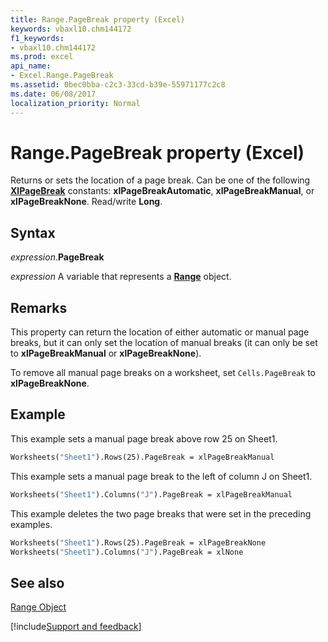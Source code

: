 ```yaml
---
title: Range.PageBreak property (Excel)
keywords: vbaxl10.chm144172
f1_keywords:
- vbaxl10.chm144172
ms.prod: excel
api_name:
- Excel.Range.PageBreak
ms.assetid: 0bec0bba-c2c3-33cd-b39e-55971177c2c8
ms.date: 06/08/2017
localization_priority: Normal
---
```



# Range.PageBreak property (Excel)

Returns or sets the location of a page break. Can be one of the following  **[XlPageBreak](Excel.XlPageBreak.md)** constants: **xlPageBreakAutomatic**, **xlPageBreakManual**, or **xlPageBreakNone**. Read/write **Long**.


## Syntax

_expression_.**PageBreak**

_expression_ A variable that represents a **[Range](excel.range(object).md)** object.


## Remarks

This property can return the location of either automatic or manual page breaks, but it can only set the location of manual breaks (it can only be set to  **xlPageBreakManual** or **xlPageBreakNone**).

To remove all manual page breaks on a worksheet, set  `Cells.PageBreak` to **xlPageBreakNone**.


## Example

This example sets a manual page break above row 25 on Sheet1.


```vb
Worksheets("Sheet1").Rows(25).PageBreak = xlPageBreakManual
```

This example sets a manual page break to the left of column J on Sheet1.




```vb
Worksheets("Sheet1").Columns("J").PageBreak = xlPageBreakManual
```

This example deletes the two page breaks that were set in the preceding examples.




```vb
Worksheets("Sheet1").Rows(25).PageBreak = xlPageBreakNone 
Worksheets("Sheet1").Columns("J").PageBreak = xlNone
```


## See also


[Range Object](Excel.Range(object).md)

[!include[Support and feedback](~/includes/feedback-boilerplate.md)]
